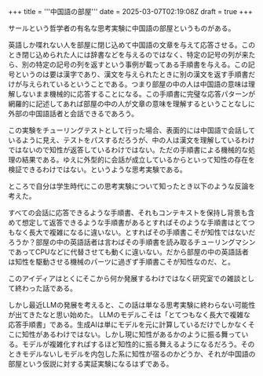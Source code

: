 +++
title = '''中国語の部屋'''
date = 2025-03-07T02:19:08Z
draft = true
+++

サールという哲学者の有名な思考実験に中国語の部屋というものがある。

英語しか喋れない人を部屋に閉じ込めて中国語の文章を与えて応答させる。このとき閉じ込められた人には辞書などを与えるのではなく、特定の記号の列が来たら、別の特定の記号の列を返すという事例が載ってある手順書を与える。この記号というのは要は漢字であり、漢文を与えられたときに別の漢文を返す手順書だけが与えられているということである。つまり部屋の中の人は中国語の意味は理解しないまま機械的に応答することになる。この手順書に完璧な応答パターンが網羅的に記述してあれば部屋の中の人が文章の意味を理解するということなしに外部の中国語話者と会話できるであろう。

この実験をチューリングテストとして行った場合、表面的には中国語で会話しているように見え、テストをパスするだろうが、中の人は漢文を理解しているわけではないので知性が返答しているわけではない。ただの手順書による機械的な処理の結果である。ゆえに外型的に会話が成立しているからといって知性の存在を検証できるわけではない。というような思考実験である。

ところで自分は学生時代にこの思考実験について知ったとき以下のような反論を考えた。

すべての会話に応答できるような手順書、それもコンテキストを保持し背景も含めて想定して返答できるような手順書があるとすればそのような手順書はとてつもなく長大で複雑になるに違いない。とすればその手順書こそが知性ではないだろうか？部屋の中の英語話者は言わばその手順書を読み取るチューリングマシンであってCPUなどに代替させても動くに違いない。だから部屋の中の英語話者は知性を駆動させる機械のパーツに過ぎず手順書こそが知性なのだ、と。

このアイディアはとくにそこから何か発展するわけではなく研究室での雑談として終わった話である。

しかし最近LLMの発展を考えると、この話は単なる思考実験に終わらない可能性が出てきたなと思い始めた。
LLMのモデルこそは「とてつもなく長大で複雑な応答手順書」である。生成AIは単にモデルを元に計算しているだけでしかなくそこに知性があるわけではない。しかし現に知性があるかのように振る舞っている。モデルが複雑化すればするほど知性的に振る舞えるようになるだろう。そのときモデルないしモデルを内包した系に知性が宿るのかどうか、それが中国語の部屋という仮説に対する実証実験になるはずである。
